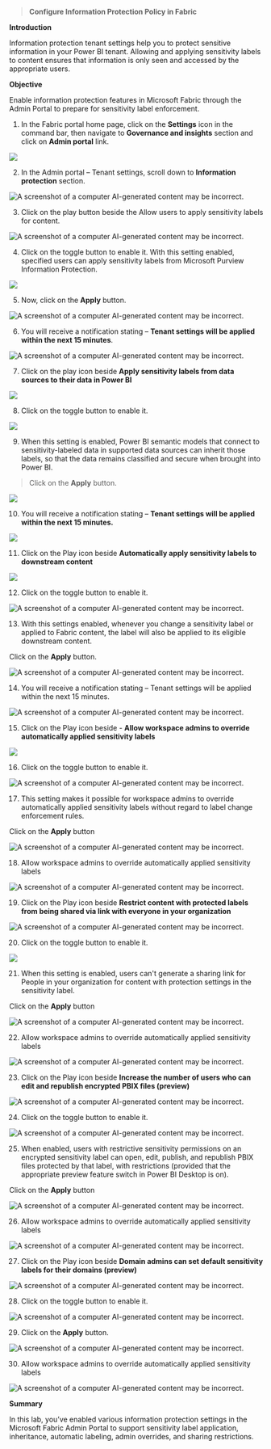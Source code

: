 > **Configure Information Protection Policy in Fabric​**

**Introduction**

Information protection tenant settings help you to protect sensitive
information in your Power BI tenant. Allowing and applying sensitivity
labels to content ensures that information is only seen and accessed by
the appropriate users. 

**Objective**

Enable information protection features in Microsoft Fabric through the
Admin Portal to prepare for sensitivity label enforcement.

1.  In the Fabric portal home page, click on the **Settings** icon in
    the command bar, then navigate to **Governance and insights**
    section and click on **Admin portal** link.

![](./media/image1.png)

2.  In the Admin portal – Tenant settings, scroll down to **Information
    protection** section.

![A screenshot of a computer AI-generated content may be
incorrect.](./media/image2.png)

3.  Click on the play button beside the Allow users to apply sensitivity
    labels for content.

![A screenshot of a computer AI-generated content may be
incorrect.](./media/image3.png)

4.  Click on the toggle button to enable it. With this setting enabled,
    specified users can apply sensitivity labels from Microsoft Purview
    Information Protection.

![](./media/image4.png)

5.  Now, click on the **Apply** button.

![A screenshot of a computer AI-generated content may be
incorrect.](./media/image5.png)

6.  You will receive a notification stating – **Tenant settings will be
    applied within the next 15 minutes**.

![A screenshot of a computer AI-generated content may be
incorrect.](./media/image6.png)

7.  Click on the play icon beside **Apply sensitivity labels from data
    sources to their data in Power BI**

![](./media/image7.png)

8.  Click on the toggle button to enable it.

![](./media/image8.png)

9.  When this setting is enabled, Power BI semantic models that connect
    to sensitivity-labeled data in supported data sources can inherit
    those labels, so that the data remains classified and secure when
    brought into Power BI.

> Click on the **Apply** button.

![](./media/image9.png)

10. You will receive a notification stating – **Tenant settings will be
    applied within the next 15 minutes.**

![](./media/image10.png)

11. Click on the Play icon beside **Automatically apply sensitivity
    labels to downstream content**

![](./media/image11.png)

12. Click on the toggle button to enable it.

![A screenshot of a computer AI-generated content may be
incorrect.](./media/image12.png)

13. With this settings enabled, whenever you change a sensitivity label
    or applied to Fabric content, the label will also be applied to its
    eligible downstream content.

Click on the **Apply** button.

![A screenshot of a computer AI-generated content may be
incorrect.](./media/image13.png)

14. You will receive a notification stating – Tenant settings will be
    applied within the next 15 minutes.

![A screenshot of a computer AI-generated content may be
incorrect.](./media/image14.png)

15. Click on the Play icon beside - **Allow workspace admins to override
    automatically applied sensitivity labels**

![](./media/image15.png)

16. Click on the toggle button to enable it.

![A screenshot of a computer AI-generated content may be
incorrect.](./media/image16.png)

17. This setting makes it possible for workspace admins to override
    automatically applied sensitivity labels without regard to label
    change enforcement rules.

Click on the **Apply** button

![A screenshot of a computer AI-generated content may be
incorrect.](./media/image17.png)

18. Allow workspace admins to override automatically applied sensitivity
    labels

![A screenshot of a computer AI-generated content may be
incorrect.](./media/image18.png)

19. Click on the Play icon beside **Restrict content with protected
    labels from being shared via link with everyone in your
    organization**

![A screenshot of a computer AI-generated content may be
incorrect.](./media/image19.png)

20. Click on the toggle button to enable it.

![](./media/image20.png)

21. When this setting is enabled, users can't generate a sharing link
    for People in your organization for content with protection settings
    in the sensitivity label.

Click on the **Apply** button

![A screenshot of a computer AI-generated content may be
incorrect.](./media/image21.png)

22. Allow workspace admins to override automatically applied sensitivity
    labels

![A screenshot of a computer AI-generated content may be
incorrect.](./media/image22.png)

23. Click on the Play icon beside **Increase the number of users who can
    edit and republish encrypted PBIX files (preview)**

![A screenshot of a computer AI-generated content may be
incorrect.](./media/image23.png)

24. Click on the toggle button to enable it.

![A screenshot of a computer AI-generated content may be
incorrect.](./media/image24.png)

25. When enabled, users with restrictive sensitivity permissions on an
    encrypted sensitivity label can open, edit, publish, and republish
    PBIX files protected by that label, with restrictions (provided that
    the appropriate preview feature switch in Power BI Desktop is on).

Click on the **Apply** button

![A screenshot of a computer AI-generated content may be
incorrect.](./media/image25.png)

26. Allow workspace admins to override automatically applied sensitivity
    labels

![A screenshot of a computer AI-generated content may be
incorrect.](./media/image26.png)

27. Click on the Play icon beside **Domain admins can set default
    sensitivity labels for their domains (preview)**

![A screenshot of a computer AI-generated content may be
incorrect.](./media/image27.png)

28. Click on the toggle button to enable it.

![A screenshot of a computer AI-generated content may be
incorrect.](./media/image28.png)

29. Click on the **Apply** button.

![A screenshot of a computer AI-generated content may be
incorrect.](./media/image29.png)

30. Allow workspace admins to override automatically applied sensitivity
    labels

![A screenshot of a computer AI-generated content may be
incorrect.](./media/image30.png)

**Summary**

In this lab, you’ve enabled various information protection settings in
the Microsoft Fabric Admin Portal to support sensitivity label
application, inheritance, automatic labeling, admin overrides, and
sharing restrictions.
